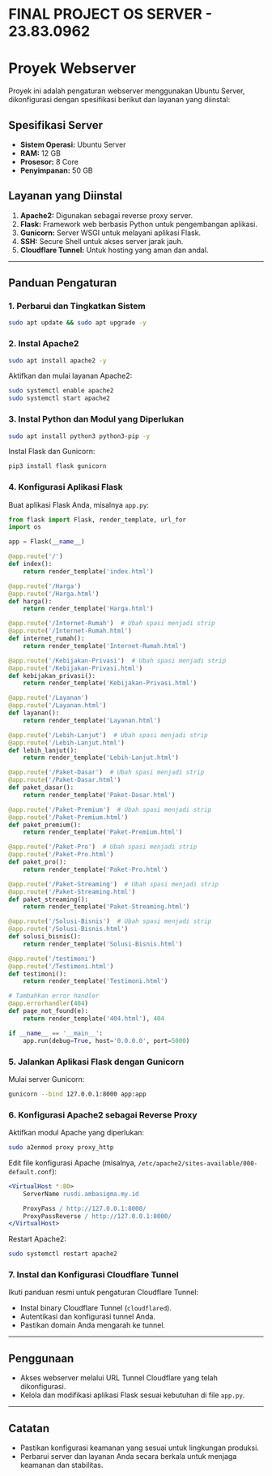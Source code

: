 # FINAL PROJECT OS SERVER - 23.83.0962

# Proyek Webserver

Proyek ini adalah pengaturan webserver menggunakan Ubuntu Server, dikonfigurasi dengan spesifikasi berikut dan layanan yang diinstal:

## Spesifikasi Server
- **Sistem Operasi:** Ubuntu Server
- **RAM:** 12 GB
- **Prosesor:** 8 Core
- **Penyimpanan:** 50 GB

## Layanan yang Diinstal
1. **Apache2:** Digunakan sebagai reverse proxy server.
2. **Flask:** Framework web berbasis Python untuk pengembangan aplikasi.
3. **Gunicorn:** Server WSGI untuk melayani aplikasi Flask.
4. **SSH:** Secure Shell untuk akses server jarak jauh.
5. **Cloudflare Tunnel:** Untuk hosting yang aman dan andal.

---

## Panduan Pengaturan

### 1. Perbarui dan Tingkatkan Sistem
```bash
sudo apt update && sudo apt upgrade -y
```

### 2. Instal Apache2
```bash
sudo apt install apache2 -y
```
Aktifkan dan mulai layanan Apache2:
```bash
sudo systemctl enable apache2
sudo systemctl start apache2
```

### 3. Instal Python dan Modul yang Diperlukan
```bash
sudo apt install python3 python3-pip -y
```
Instal Flask dan Gunicorn:
```bash
pip3 install flask gunicorn
```

### 4. Konfigurasi Aplikasi Flask
Buat aplikasi Flask Anda, misalnya `app.py`:
```python
from flask import Flask, render_template, url_for
import os

app = Flask(__name__)

@app.route('/')
def index():
    return render_template('index.html')

@app.route('/Harga')
@app.route('/Harga.html')
def harga():
    return render_template('Harga.html')

@app.route('/Internet-Rumah')  # Ubah spasi menjadi strip
@app.route('/Internet-Rumah.html')
def internet_rumah():
    return render_template('Internet-Rumah.html')

@app.route('/Kebijakan-Privasi')  # Ubah spasi menjadi strip
@app.route('/Kebijakan-Privasi.html')
def kebijakan_privasi():
    return render_template('Kebijakan-Privasi.html')

@app.route('/Layanan')
@app.route('/Layanan.html')
def layanan():
    return render_template('Layanan.html')

@app.route('/Lebih-Lanjut')  # Ubah spasi menjadi strip
@app.route('/Lebih-Lanjut.html')
def lebih_lanjut():
    return render_template('Lebih-Lanjut.html')

@app.route('/Paket-Dasar')  # Ubah spasi menjadi strip
@app.route('/Paket-Dasar.html')
def paket_dasar():
    return render_template('Paket-Dasar.html')

@app.route('/Paket-Premium')  # Ubah spasi menjadi strip
@app.route('/Paket-Premium.html') 
def paket_premium():
    return render_template('Paket-Premium.html')

@app.route('/Paket-Pro')  # Ubah spasi menjadi strip
@app.route('/Paket-Pro.html')
def paket_pro():
    return render_template('Paket-Pro.html')

@app.route('/Paket-Streaming')  # Ubah spasi menjadi strip
@app.route('/Paket-Streaming.html') 
def paket_streaming():
    return render_template('Paket-Streaming.html')

@app.route('/Solusi-Bisnis')  # Ubah spasi menjadi strip
@app.route('/Solusi-Bisnis.html')
def solusi_bisnis():
    return render_template('Solusi-Bisnis.html')

@app.route('/testimoni')
@app.route('/Testimoni.html')
def testimoni():
    return render_template('Testimoni.html')

# Tambahkan error handler
@app.errorhandler(404)
def page_not_found(e):
    return render_template('404.html'), 404

if __name__ == '__main__':
    app.run(debug=True, host='0.0.0.0', port=5000)
```

### 5. Jalankan Aplikasi Flask dengan Gunicorn
Mulai server Gunicorn:
```bash
gunicorn --bind 127.0.0.1:8000 app:app
```

### 6. Konfigurasi Apache2 sebagai Reverse Proxy
Aktifkan modul Apache yang diperlukan:
```bash
sudo a2enmod proxy proxy_http
```
Edit file konfigurasi Apache (misalnya, `/etc/apache2/sites-available/000-default.conf`):
```apache
<VirtualHost *:80>
    ServerName rusdi.ambasigma.my.id

    ProxyPass / http://127.0.0.1:8000/
    ProxyPassReverse / http://127.0.0.1:8000/
</VirtualHost>
```
Restart Apache2:
```bash
sudo systemctl restart apache2
```

### 7. Instal dan Konfigurasi Cloudflare Tunnel
Ikuti panduan resmi untuk pengaturan Cloudflare Tunnel:
- Instal binary Cloudflare Tunnel (`cloudflared`).
- Autentikasi dan konfigurasi tunnel Anda.
- Pastikan domain Anda mengarah ke tunnel.

---

## Penggunaan
- Akses webserver melalui URL Tunnel Cloudflare yang telah dikonfigurasi.
- Kelola dan modifikasi aplikasi Flask sesuai kebutuhan di file `app.py`.

---

## Catatan
- Pastikan konfigurasi keamanan yang sesuai untuk lingkungan produksi.
- Perbarui server dan layanan Anda secara berkala untuk menjaga keamanan dan stabilitas.
